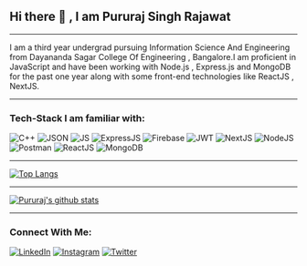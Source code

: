 ## Hi there 👋 , I am Pururaj Singh Rajawat

<hr>

I am a third year undergrad pursuing Information Science And Engineering from Dayananda Sagar College Of Engineering , Bangalore.I am proficient in JavaScript and have been working with Node.js , Express.js and MongoDB for the past one year along with some front-end technologies like ReactJS , NextJS.

<hr>

### Tech-Stack I am familiar with:
![C++](https://img.shields.io/badge/C%2B%2B-00599C?style=for-the-badge&logo=c%2B%2B&logoColor=white) ![JSON](https://img.shields.io/badge/json-5E5C5C?style=for-the-badge&logo=json&logoColor=white) ![JS](https://img.shields.io/badge/JavaScript-323330?style=for-the-badge&logo=javascript&logoColor=F7DF1E) ![ExpressJS](https://img.shields.io/badge/Express.js-000000?style=for-the-badge&logo=express&logoColor=white) ![Firebase](https://img.shields.io/badge/firebase-ffca28?style=for-the-badge&logo=firebase&logoColor=black) ![JWT](https://img.shields.io/badge/JWT-000000?style=for-the-badge&logo=JSON%20web%20tokens&logoColor=white) ![NextJS](https://img.shields.io/badge/next.js-000000?style=for-the-badge&logo=nextdotjs&logoColor=white) ![NodeJS](https://img.shields.io/badge/Node.js-339933?style=for-the-badge&logo=nodedotjs&logoColor=white) ![Postman](https://img.shields.io/badge/Postman-FF6C37?style=for-the-badge&logo=Postman&logoColor=white) ![ReactJS](https://img.shields.io/badge/React-20232A?style=for-the-badge&logo=react&logoColor=61DAFB) ![MongoDB](https://img.shields.io/badge/MongoDB-4EA94B?style=for-the-badge&logo=mongodb&logoColor=white)
<hr>

[![Top Langs](https://github-readme-stats.vercel.app/api/top-langs/?username=pururaj987)](https://github.com/anuraghazra/github-readme-stats)

<hr>

[![Pururaj's github stats](https://github-readme-stats.vercel.app/api?username=pururaj987&count_private=true&show_icons=true&theme=radical&hide_rank=false)](https://github.com/anuraghazra/github-readme-stats)

<hr>

### Connect With Me:
 [![LinkedIn](https://img.icons8.com/ios-glyphs/30/000000/linkedin.png)][1]
 [![Instagram](https://img.icons8.com/material-outlined/30/000000/instagram-new--v1.png)][2]
 [![Twitter](https://img.icons8.com/ios-glyphs/30/000000/twitter--v1.png)][3]


[1]: https://www.linkedin.com/in/pururaj23/
[2]: https://www.instagram.com/_pururaj_/
[3]: https://twitter.com/pururajrajawat

<!---
pururaj987/pururaj987 is a ✨ special ✨ repository because its `README.md` (this file) appears on your GitHub profile.
You can click the Preview link to take a look at your changes.
--->
